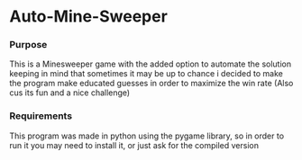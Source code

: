 # Auto-Mine-Sweeper

### Purpose
This is a Minesweeper game with the added option to automate the solution
keeping in mind that sometimes it may be up to chance i decided to make the program make educated guesses in order to maximize the win rate
(Also cus its fun and a nice challenge)

### Requirements
This program was made in python using the pygame library, so in order to run it you may need to install it, or just ask for the compiled version
